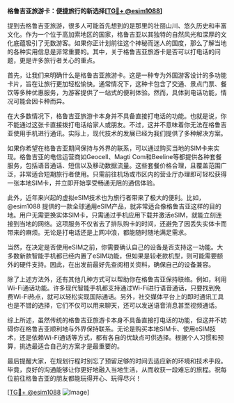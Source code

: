 **格鲁吉亚旅游卡：便捷旅行的新选择[[TG💪+ @esim1088](https://t.me/s/esim1088)]**

提到去格鲁吉亚旅游，很多人可能首先想到的是那里的壮丽山川、悠久历史和丰富文化。作为一个位于高加索地区的国家，格鲁吉亚以其独特的自然风光和深厚的文化底蕴吸引了无数游客。如果你正计划前往这个神秘而迷人的国度，那么了解当地的各种实用信息是非常重要的。其中，关于格鲁吉亚旅游卡是否可以打电话的问题，更是许多旅行者关心的重点。

首先，让我们来明确什么是格鲁吉亚旅游卡。这是一种专为外国游客设计的多功能卡片，旨在让旅行更加轻松愉快。通常情况下，这种卡包含了交通、景点门票、餐饮等多种优惠服务，为游客提供了一站式的便利体验。然而，具体到电话功能，情况可能会因卡种而异。

在大多数情况下，格鲁吉亚旅游卡本身并不具备直接打电话的功能。也就是说，你不能通过这张卡直接拨打电话给家人或朋友。不过，这并不意味着你无法在格鲁吉亚使用手机进行通讯。实际上，现代技术的发展已经为我们提供了多种解决方案。

如果你希望在格鲁吉亚期间保持与外界的联系，可以通过购买当地的SIM卡来实现。格鲁吉亚的电信运营商如Geocell、Magti Com和Beeline等都提供各种套餐服务，包括语音通话、短信以及移动数据流量。这些套餐价格合理，且覆盖范围广泛，非常适合短期旅行者使用。只需前往机场或市区内的营业厅办理即可轻松获得一张本地SIM卡，并立即开始享受畅通无阻的通信体验。

此外，近年来兴起的虚拟eSIM技术也为旅行者带来了极大的便利。比如，@esim1088 提供的一款全球通用eSIM产品，就非常适合像格鲁吉亚这样的目的地。用户无需更换实体SIM卡，只需通过手机应用下载并激活eSIM，就能立刻连接到当地的网络。这项服务不仅省去了排队购卡的时间，还避免了因丢失实体卡而带来的麻烦。无论是打电话还是上网冲浪，都能随时随地满足需求。

当然，在决定是否使用eSIM之前，你需要确认自己的设备是否支持这一功能。大多数新款智能手机都已经内置了eSIM功能，但如果是较老款机型，则可能需要额外的硬件支持。因此，在出发前最好先查阅相关资料，确保自己的设备兼容。

除了上述方法外，还有其他几种方式可以帮助你在格鲁吉亚保持联络。例如，利用Wi-Fi通话功能。许多现代智能手机都支持通过Wi-Fi进行语音通话，只要找到免费Wi-Fi热点，就可以轻松实现国际通话。另外，社交媒体平台上的即时通讯工具也是不错的选择，它们不仅可以用来聊天，还可以发送语音消息甚至视频通话。

综上所述，虽然传统的格鲁吉亚旅游卡本身不具备直接打电话的功能，但这并不妨碍你在格鲁吉亚顺利地与外界保持联系。无论是购买本地SIM卡、使用eSIM技术，还是依赖Wi-Fi通话等方式，都有各自的优缺点可供选择。根据个人习惯和预算，挑选最适合自己的方案才是最重要的。

最后提醒大家，在规划行程时别忘了预留足够的时间去适应新的环境和技术手段。毕竟，良好的沟通能够让你更好地融入当地生活，从而收获一段难忘的旅程。祝每位前往格鲁吉亚的朋友都能玩得开心、玩得尽兴！

[[TG💪+ @esim1088](https://t.me/s/esim1088) ![Image](https://i.postimg.cc/4NQfJmqS/Snipaste-2025-05-13-00-14-12.png)]